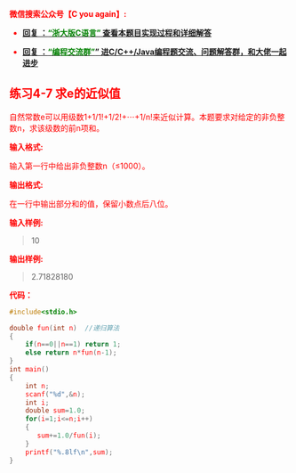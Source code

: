 
<font color='red'> **微信搜索公众号【C you again】:**

- [**回复 ：<font color='green'>“浙大版C语言”</font> 查看本题目实现过程和详细解答** ](  http://gzh.cyouagain.cn/) 
 
- [ **回复 ：<font color='green'>“编程交流群”</font>” 进C/C++/Java编程题交流、问题解答群，和大佬一起进步**  ](  http://cyouagain.cn/    ) 




## 练习4-7 求e的近似值

自然常数e可以用级数1+1/1!+1/2!+⋯+1/n!来近似计算。本题要求对给定的非负整数n，求该级数的前n项和。

**输入格式:**

输入第一行中给出非负整数n（≤1000）。

**输出格式:**

在一行中输出部分和的值，保留小数点后八位。

**输入样例:**

> 10

**输出样例:**

> 2.71828180


**代码：**

```c
#include<stdio.h>

double fun(int n)  //递归算法
{
    if(n==0||n==1) return 1;
    else return n*fun(n-1);
}
int main()
{
    int n;
    scanf("%d",&n);
    int i;
    double sum=1.0;
    for(i=1;i<=n;i++)
    {
       sum+=1.0/fun(i);
    }
    printf("%.8lf\n",sum);
}

```


